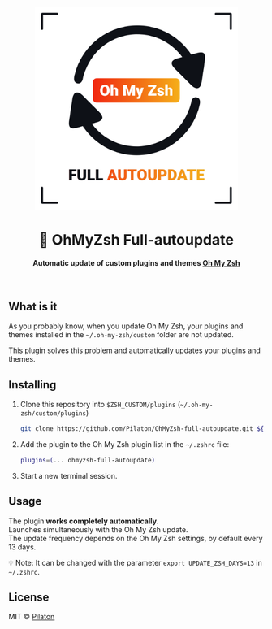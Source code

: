 <div align="center">
    <a href="https://github.com/Pilaton/OhMyZsh-full-autoupdate">
        <img src="./doc/images/ohmyzsh-full-update.svg" alt="OhMyZsh Full-autoupdate" width="400">
    </a>
    <h1>🍃 OhMyZsh Full-autoupdate</h1>
    <h4>Automatic update of custom plugins and themes <a href="https://github.com/ohmyzsh/ohmyzsh">Oh My Zsh</a></h4>
</div>

<br>

## What is it

As you probably know, when you update Oh My Zsh, your plugins and themes installed in the `~/.oh-my-zsh/custom` folder are not updated.  

This plugin solves this problem and automatically updates your plugins and themes.

## Installing

1. Clone this repository into `$ZSH_CUSTOM/plugins` (`~/.oh-my-zsh/custom/plugins`)

    ```bash
    git clone https://github.com/Pilaton/OhMyZsh-full-autoupdate.git ${ZSH_CUSTOM:-~/.oh-my-zsh/custom}/plugins/ohmyzsh-full-autoupdate
    ```

2. Add the plugin to the Oh My Zsh plugin list in the `~/.zshrc` file:

    ```bash
    plugins=(... ohmyzsh-full-autoupdate)
    ```

3. Start a new terminal session.

## Usage

The plugin **works completely automatically**.  
Launches simultaneously with the Oh My Zsh update.  
The update frequency depends on the Oh My Zsh settings, by default every 13 days.  

💡 Note: It can be changed with the parameter `export UPDATE_ZSH_DAYS=13` in `~/.zshrc`.

## License

MIT © [Pilaton](https://github.com/Pilaton)
